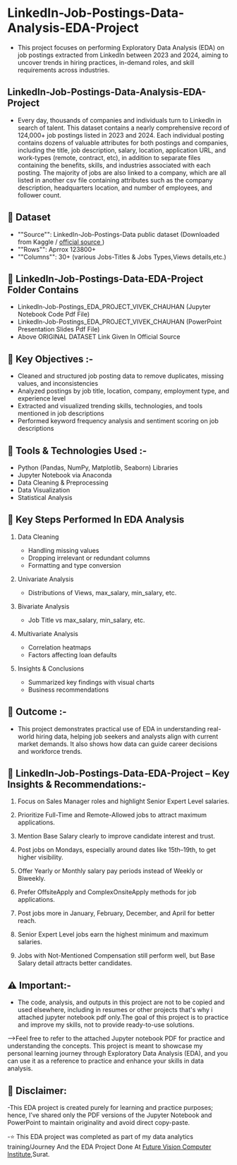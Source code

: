 # **LinkedIn-Job-Postings-Data-Analysis-EDA-Project**

- This project focuses on performing Exploratory Data Analysis (EDA) on job postings extracted from LinkedIn between 2023 and 2024, aiming to uncover trends in hiring practices, in-demand roles, and skill requirements across industries.

## **LinkedIn-Job-Postings-Data-Analysis-EDA-Project**

- Every day, thousands of companies and individuals turn to LinkedIn in search of talent. This dataset contains a nearly comprehensive record of 124,000+ job postings listed in 2023 and 2024. Each individual posting contains dozens of valuable attributes for both postings and companies, including the title, job description, salary, location, application URL, and work-types (remote, contract, etc), in addition to separate files containing the benefits, skills, and industries associated with each posting. The majority of jobs are also linked to a company, which are all listed in another csv file containing attributes such as the company description, headquarters location, and number of employees, and follower count.

## **📁 Dataset**

- ""Source"": LinkedIn-Job-Postings-Data public dataset (Downloaded from Kaggle / <a href = "https://www.kaggle.com/datasets/arshkon/linkedin-job-postings" > official source </a> )
- ""Rows"": Aprrox 123800+
- ""Columns"": 30+ (various Jobs-Titles & Jobs Types,Views details,etc.)

## **📂 LinkedIn-Job-Postings-Data-EDA-Project Folder Contains**

- LinkedIn-Job-Postings_EDA_PROJECT_VIVEK_CHAUHAN (Jupyter Notebook Code Pdf File)
- LinkedIn-Job-Postings_EDA_PROJECT_VIVEK_CHAUHAN (PowerPoint Presentation Slides Pdf File)
- Above ORIGINAL DATASET Link Given In Official Source 

## **📌 Key Objectives :-**

- Cleaned and structured job posting data to remove duplicates, missing values, and inconsistencies
- Analyzed postings by job title, location, company, employment type, and experience level
- Extracted and visualized trending skills, technologies, and tools mentioned in job descriptions
- Performed keyword frequency analysis and sentiment scoring on job descriptions

## **🔧 Tools & Technologies Used :-**

- Python (Pandas, NumPy, Matplotlib, Seaborn) Libraries
- Jupyter Notebook via Anaconda
- Data Cleaning & Preprocessing
- Data Visualization
- Statistical Analysis

## **📌 Key Steps Performed In EDA Analysis**

1. Data Cleaning
   - Handling missing values
   - Dropping irrelevant or redundant columns
   - Formatting and type conversion

2. Univariate Analysis
   - Distributions of Views, max_salary, min_salary, etc.

3. Bivariate Analysis
   - Job Title vs max_salary, min_salary, etc.

4. Multivariate Analysis
   - Correlation heatmaps
   - Factors affecting loan defaults

5. Insights & Conclusions
   - Summarized key findings with visual charts
   - Business recommendations

## **🎯 Outcome :-**

- This project demonstrates practical use of EDA in understanding real-world hiring data, helping job seekers and analysts align with current market demands. It also shows how data can guide career decisions and workforce trends.

## **📌 LinkedIn-Job-Postings-Data-EDA-Project – Key Insights & Recommendations:-**

1) Focus on Sales Manager roles and highlight Senior Expert Level salaries.

2) Prioritize Full-Time and Remote-Allowed jobs to attract maximum applications.

3) Mention Base Salary clearly to improve candidate interest and trust.

4) Post jobs on Mondays, especially around dates like 15th–19th, to get higher visibility.

5) Offer Yearly or Monthly salary pay periods instead of Weekly or Biweekly.

6) Prefer OffsiteApply and ComplexOnsiteApply methods for job applications.

7) Post jobs more in January, February, December, and April for better reach.

8) Senior Expert Level jobs earn the highest minimum and maximum salaries.

9) Jobs with Not-Mentioned Compensation still perform well, but Base Salary detail attracts better candidates.

## **⚠️ Important:-**

- The code, analysis, and outputs in this project are not to be copied and used elsewhere, including in resumes or other projects that's why i attached jupyter notebook pdf only.The goal of this project is to practice and improve my skills, not to provide ready-to-use solutions.

-->Feel free to refer to the attached Jupyter notebook PDF for practice and understanding the concepts. This project is meant to showcase my personal learning journey through Exploratory Data Analysis (EDA), and you can use it as a reference to practice and enhance your skills in data analysis.

## **📌 Disclaimer:**

-This EDA project is created purely for learning and practice purposes; hence, I’ve shared only the PDF versions of the Jupyter Notebook and PowerPoint to maintain originality and avoid direct copy-paste.

-⭐ This EDA project was completed as part of my data analytics training/Journey And the EDA Project Done At <a href="https://futurevisioncomputers.com/">Future Vision Computer Institute</a>,Surat.
